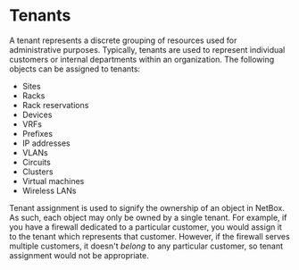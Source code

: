 # Tenants

A tenant represents a discrete grouping of resources used for administrative purposes. Typically, tenants are used to represent individual customers or internal departments within an organization. The following objects can be assigned to tenants:

* Sites
* Racks
* Rack reservations
* Devices
* VRFs
* Prefixes
* IP addresses
* VLANs
* Circuits
* Clusters
* Virtual machines
* Wireless LANs

Tenant assignment is used to signify the ownership of an object in NetBox. As such, each object may only be owned by a single tenant. For example, if you have a firewall dedicated to a particular customer, you would assign it to the tenant which represents that customer. However, if the firewall serves multiple customers, it doesn't *belong* to any particular customer, so tenant assignment would not be appropriate.
